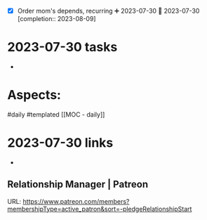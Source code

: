 - [x] Order mom's depends,  recurring ➕ 2023-07-30 📅 2023-07-30  [completion:: 2023-08-09]
# 2023-07-30 tasks

- 

# Aspects:
#daily #templated
[[MOC - daily]]

# 2023-07-30 links
- 


## Relationship Manager | Patreon
URL: https://www.patreon.com/members?membershipType=active_patron&sort=-pledgeRelationshipStart

